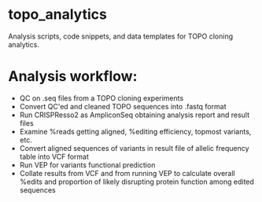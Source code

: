 # topo_analytics
Analysis scripts, code snippets, and data templates for TOPO cloning analytics. 
# Analysis workflow:
* QC on .seq files from a TOPO cloning experiments
* Convert QC'ed and cleaned TOPO sequences into .fastq format
* Run CRISPResso2 as AmpliconSeq obtaining analysis report and result files
* Examine %reads getting aligned, %editing efficiency, topmost variants, etc.
* Convert aligned sequences of variants in result file of allelic frequency table into VCF format
* Run VEP for variants functional prediction
* Collate results from VCF and from running VEP to calculate overall %edits and proportion of likely disrupting protein function among edited sequences  
